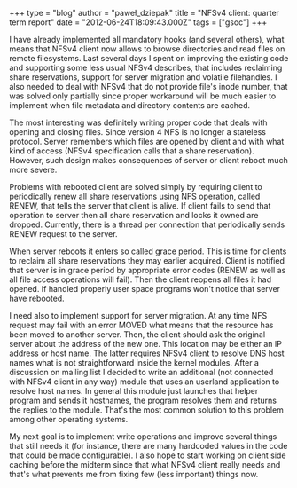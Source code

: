 +++
type = "blog"
author = "paweł_dziepak"
title = "NFSv4 client: quarter term report"
date = "2012-06-24T18:09:43.000Z"
tags = ["gsoc"]
+++

<p>I have already implemented all mandatory hooks (and several others), what means that NFSv4 client now allows to browse directories and read files on remote filesystems. Last several days I spent on improving the existing code and supporting some less usual NFSv4 describes, that includes reclaiming share reservations, support for server migration and volatile filehandles. I also needed to deal with NFSv4 that do not provide file's inode number, that was solved only partially since proper workaround will be much easier to implement when file metadata and directory contents are cached.</p>
<!--break-->
<p>The most interesting was definitely writing proper code that deals with opening and closing files. Since version 4 NFS is no longer a stateless protocol. Server remembers which files are opened by client and with what kind of access (NFSv4 specification calls that a share reservation). However, such design makes consequences of server or client reboot much more severe.</p>
<p>Problems with rebooted client are solved simply by requiring client to periodically renew all share reservations using NFS operation, called RENEW, that tells the server that client is alive. If client fails to send that operation to server then all share reservation and locks it owned are dropped. Currently, there is a thread per connection that periodically sends RENEW request to the server.</p>
<p>When server reboots it enters so called grace period. This is time for clients to reclaim all share reservations they may earlier acquired. Client is notified that server is in grace period by appropriate error codes (RENEW as well as all file access operations will fail). Then the client reopens all files it had opened. If handled properly user space programs won't notice that server have rebooted.</p>
<p>I need also to implement support for server migration. At any time NFS request may fail with an error MOVED what means that the resource has been moved to another server. Then, the client should ask the original server about the address of the new one. This location may be either an IP address or host name. The latter requires NFSv4 client to resolve DNS host names what is not straightforward inside the kernel modules. After a discussion on mailing list I decided to write an additional (not connected with NFSv4 client in any way) module that uses an userland application to resolve host names. In general this module just launches that helper program and sends it hostnames, the program resolves them and returns the replies to the module. That's the most common solution to this problem among other operating systems.</p>
<p>My next goal is to implement write operations and improve several things that still needs it (for instance, there are many hardcoded values in the code that could be made configurable). I also hope to start working on client side caching before the midterm since that what NFSv4 client really needs and that's what prevents me from fixing few (less important) things now.</p>